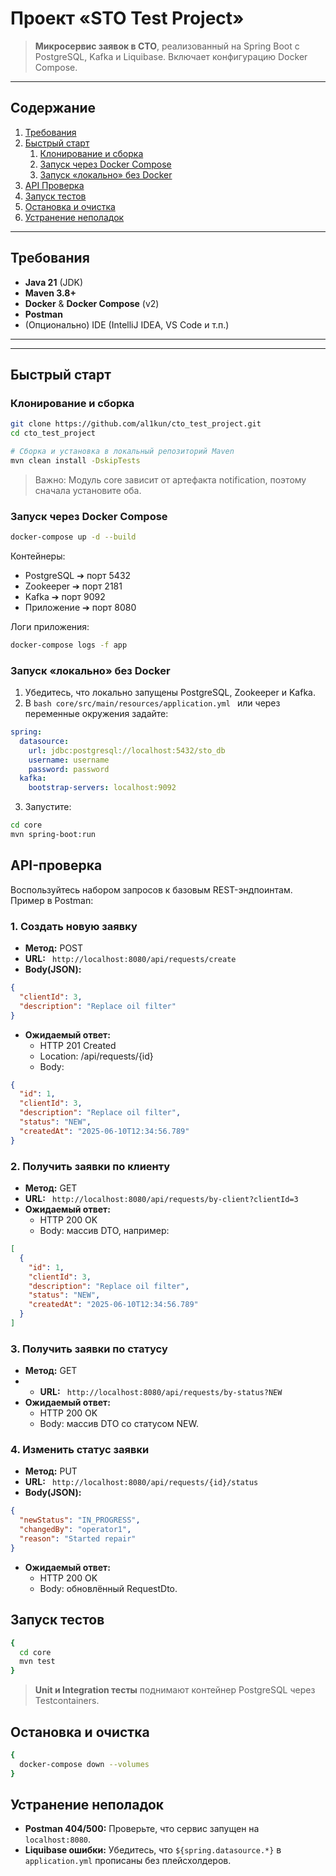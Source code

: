 # Проект «STO Test Project»

> **Микросервис заявок в СТО**, реализованный на Spring Boot с PostgreSQL, Kafka и Liquibase. Включает конфигурацию Docker Compose.

---

## Содержание

1. [Требования](#требования)
2. [Быстрый старт](#быстрый-старт)
    1. [Клонирование и сборка](#клонирование-и-сборка)
    2. [Запуск через Docker Compose](#запуск-через-docker-compose)
    3. [Запуск «локально» без Docker](#запуск-локально-без-docker)
4. [API Проверка](#api-проверка)
5. [Запуск тестов](#запуск-тестов)
6. [Остановка и очистка](#остановка-и-очистка)
7. [Устранение неполадок](#устранение-неполадок)

---

## Требования

- **Java 21** (JDK)
- **Maven 3.8+**
- **Docker** & **Docker Compose** (v2)
- **Postman**
- (Опционально) IDE (IntelliJ IDEA, VS Code и т.п.)

---

---

## Быстрый старт

### Клонирование и сборка

```bash
git clone https://github.com/al1kun/cto_test_project.git
cd cto_test_project

# Сборка и установка в локальный репозиторий Maven
mvn clean install -DskipTests
```

> Важно: Модуль core зависит от артефакта notification, поэтому сначала установите оба.

### Запуск через Docker Compose

```bash
docker-compose up -d --build
```

Контейнеры:
- PostgreSQL ➔ порт 5432
- Zookeeper ➔ порт 2181
- Kafka ➔ порт 9092
- Приложение ➔ порт 8080

Логи приложения:

```bash
docker-compose logs -f app
```

### Запуск «локально» без Docker

1. Убедитесь, что локально запущены PostgreSQL, Zookeeper и Kafka.
2. В ```bash core/src/main/resources/application.yml ``` или через переменные окружения задайте:
```yaml
spring:
  datasource:
    url: jdbc:postgresql://localhost:5432/sto_db
    username: username
    password: password
  kafka:
    bootstrap-servers: localhost:9092
```
3. Запустите:
```bash
cd core
mvn spring-boot:run
```

## API-проверка
Воспользуйтесь набором запросов к базовым REST-эндпоинтам. Пример в Postman:

### 1. Создать новую заявку
- **Метод:** POST
- **URL:** ``` http://localhost:8080/api/requests/create```
- **Body(JSON):**
```json
{
  "clientId": 3,
  "description": "Replace oil filter"
}
```
- **Ожидаемый ответ:**
  - HTTP 201 Created
  - Location: /api/requests/{id}
  - Body:
```json
{
  "id": 1,
  "clientId": 3,
  "description": "Replace oil filter",
  "status": "NEW",
  "createdAt": "2025-06-10T12:34:56.789"
}
```

### 2. Получить заявки по клиенту

- **Метод:** GET
- **URL:** ``` http://localhost:8080/api/requests/by-client?clientId=3```
- **Ожидаемый ответ:**
  - HTTP 200 OK
  - Body: массив DTO, например:
```json
[
  {
    "id": 1,
    "clientId": 3,
    "description": "Replace oil filter",
    "status": "NEW",
    "createdAt": "2025-06-10T12:34:56.789"
  }
]
```

### 3. Получить заявки по статусу

- **Метод:** GET
- - **URL:** ``` http://localhost:8080/api/requests/by-status?NEW```
- **Ожидаемый ответ:**
  - HTTP 200 OK
  - Body: массив DTO со статусом NEW.

### 4. Изменить статус заявки

- **Метод:** PUT
- **URL:** ``` http://localhost:8080/api/requests/{id}/status```
- **Body(JSON):**
```json
{
  "newStatus": "IN_PROGRESS",
  "changedBy": "operator1",
  "reason": "Started repair"
}
```
- **Ожидаемый ответ:**
  - HTTP 200 OK
  - Body: обновлённый RequestDto.

## Запуск тестов

```bash
{
  cd core
  mvn test
}
```

> **Unit и Integration тесты** поднимают контейнер PostgreSQL через Testcontainers.

## Остановка и очистка

```bash
{
  docker-compose down --volumes
}
```

## Устранение неполадок

- **Postman 404/500:**
    Проверьте, что сервис запущен на ```localhost:8080```.
- **Liquibase ошибки:**
  Убедитесь, что ```${spring.datasource.*}``` в ```application.yml``` прописаны без плейсхолдеров.
